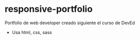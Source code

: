# responsive-portfolio

Portfolio de web developer creado siguiente el curso de DevEd

- Usa html, css, sass
